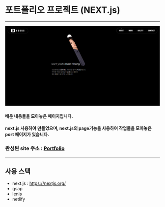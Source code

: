# 포트폴리오 프로젝트 (NEXT.js)
-------------------------------

![포트폴리오 썸네일이미지](/public/assets/images/port_thumb.PNG)

#### 배운 내용들을 모아놓은 페이지입니다.    
#### next.js 사용하여 만들었으며, next.js의 page기능을 사용하여 작업물을 모아놓은 port 페이지가 있습니다.

### 완성된 site 주소 : [Portfolio][portfoliolink]
[portfoliolink]: https://hoongportfolio-next.netlify.app/ "go portfolio"

------------------------------
## 사용 스택
- next.js : https://nextjs.org/
- gsap
- lenis
- netlify
